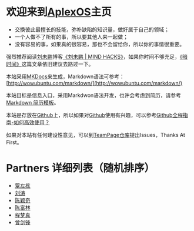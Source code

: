 # 欢迎来到[AplexOS](https://github.com/AplexOS)主页

  * 交换彼此最擅长的技能，弥补缺陷的知识量，做好属于自己的领域；
  * 一个人做不了所有的事，所以要其他人来一起做；
  * 没有容易的事，如果真的很容易，那也不会留给你，所以你的事情很重要。

强烈推荐阅读[刘未鹏](https://www.zhihu.com/question/19616722)博客[《刘未鹏 | MIND HACKS》](http://mindhacks.cn/)，如果你时间不够充足，[《暗时间》](http://mindhacks.cn/2009/12/20/dark-time/)这篇文章依旧建议去路过一下。

本站采用[MKDocs](http://www.mkdocs.org/)来生成，Markdown语法可参考：[http://wowubuntu.com/markdown/](http://wowubuntu.com/markdown/)

本站目标是信息入口，采用Markdwon语法开发，也许会考虑到简历，请参考[Markdown 简历模板](https://github.com/geekcompany/DeerResume)。

本站是存放在[Github](https://github.com/)上，所以如果对[Github](https://github.com/)使用有兴趣，可以参考[Github全程指南-如何高效使用？](https://github.com/xirong/my-git/blob/master/how-to-use-github.md)

如果对本站有任何建设性意见，可以到[TeamPage仓库](https://github.com/AplexOS/TeamPage)提出Issues，Thanks At First。

# Partners 详细列表（随机排序）
  * [覃左栋](Partners/qinzd/qinzd.md)
  * [刘涛](Partners/liutao/liutao.md)
  * [陈颖奇](Partners/chenyq/chenyq.md)
  * [陈富林](Partners/chenfl/chenfl.md)
  * [程梦真](Partners/chengmz/chengmz.md)
  * [曾剑锋](Partners/zengjf/zengjf.md)

